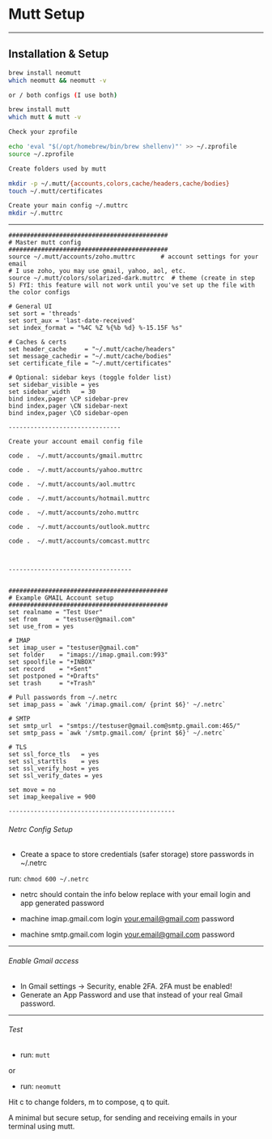 # Mutt Setup

-----------------

## Installation & Setup

```bash
brew install neomutt
which neomutt && neomutt -v

or / both configs (I use both)

brew install mutt
which mutt & mutt -v 

Check your zprofile

echo 'eval "$(/opt/homebrew/bin/brew shellenv)"' >> ~/.zprofile
source ~/.zprofile

Create folders used by mutt

mkdir -p ~/.mutt/{accounts,colors,cache/headers,cache/bodies}
touch ~/.mutt/certificates

Create your main config ~/.muttrc
mkdir ~/.muttrc

```
--------------------------
```
############################################
# Master mutt config
############################################
source ~/.mutt/accounts/zoho.muttrc       # account settings for your email
# I use zoho, you may use gmail, yahoo, aol, etc.
source ~/.mutt/colors/solarized-dark.muttrc  # theme (create in step 5) FYI: this feature will not work until you've set up the file with the color configs

# General UI
set sort = 'threads'
set sort_aux = 'last-date-received'
set index_format = "%4C %Z %{%b %d} %-15.15F %s"

# Caches & certs
set header_cache     = "~/.mutt/cache/headers"
set message_cachedir = "~/.mutt/cache/bodies"
set certificate_file = "~/.mutt/certificates"

# Optional: sidebar keys (toggle folder list)
set sidebar_visible = yes
set sidebar_width   = 30
bind index,pager \CP sidebar-prev
bind index,pager \CN sidebar-next
bind index,pager \CO sidebar-open

-------------------------------

Create your account email config file

code .  ~/.mutt/accounts/gmail.muttrc

code .  ~/.mutt/accounts/yahoo.muttrc

code .  ~/.mutt/accounts/aol.muttrc

code .  ~/.mutt/accounts/hotmail.muttrc

code .  ~/.mutt/accounts/zoho.muttrc

code .  ~/.mutt/accounts/outlook.muttrc

code .  ~/.mutt/accounts/comcast.muttrc



----------------------------------


############################################
# Example GMAIL Account setup 
############################################
set realname = "Test User"
set from     = "testuser@gmail.com"
set use_from = yes

# IMAP
set imap_user = "testuser@gmail.com"
set folder    = "imaps://imap.gmail.com:993"
set spoolfile = "+INBOX"
set record    = "+Sent"
set postponed = "+Drafts"
set trash     = "+Trash"

# Pull passwords from ~/.netrc
set imap_pass = `awk '/imap.gmail.com/ {print $6}' ~/.netrc`

# SMTP
set smtp_url  = "smtps://testuser@gmail.com@smtp.gmail.com:465/"
set smtp_pass = `awk '/smtp.gmail.com/ {print $6}' ~/.netrc`

# TLS
set ssl_force_tls   = yes
set ssl_starttls    = yes
set ssl_verify_host = yes
set ssl_verify_dates = yes

set move = no
set imap_keepalive = 900

----------------------------------------------
```
###### Netrc Config Setup

- Create a space to store credentials (safer storage) store passwords in ~/.netrc

run:
`chmod 600 ~/.netrc`


- netrc should contain the info below replace with your email login and app generated password 

- machine imap.gmail.com login your.email@gmail.com password <APP PASSWORD>
- machine smtp.gmail.com login your.email@gmail.com password <APP PASSWORD>

------------------------------------------------


###### Enable Gmail access
-	In Gmail settings → Security, enable 2FA. 2FA must be enabled!
-	Generate an App Password and use that instead of your real Gmail password.


---------------------------------------

###### Test 

- run: `mutt`

or 

- run: `neomutt` 

Hit c to change folders, m to compose, q to quit.

A minimal but secure setup, for sending and receiving emails in your terminal using mutt. 